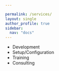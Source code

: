 ```yaml
---

permalink: /services/
layout: single
author_profile: true
sidebar:
  nav: "docs"
---
```


- Development
- Setup/Configuration 
- Training
- Consulting